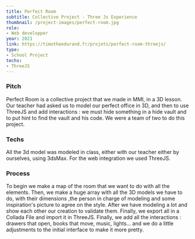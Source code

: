 ```yaml
---
title: Perfect Room
subtitle: Collective Project - Three Js Experience
thumbnail: /project-images/perfect-room.jpg
role:
- Web developper
year: 2021
link: https://timotheedurand.fr/projets/perfect-room-threejs/
type:
- School Project
techs:
- ThreeJS
---
```


### Pitch

Perfect Room is a collective project that we made in MMI, in a 3D lesson. Our teacher had asked us to model our perfect
office in 3D, and then to use ThreeJS and add interactions : we must hide something in a hide vault and to put hint to
find the vault and his code. We were a team of two to do this project.

### Techs

All the 3d model was modeled in class, either with our teacher either by ourselves, using 3dsMax. For the web
integration we used ThreeJS.

### Process

To begin we make a map of the room that we want to do with all the elements. Then, we make a huge array with all the 3D
models we have to do, with their dimensions ,the person in charge of modeling and some inspiration's picture to agree on
the style. After we have modeling a lot and show each other our creation to validate them. Finally, we export all in a
Collada File and import it in ThreeJS. Finally, we add all the interactions : drawers that open, books that move, music,
lights... and we do a little adjustments to the initial interface to make it more pretty.
